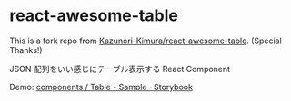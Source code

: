 # react-awesome-table

This is a fork repo from [Kazunori-Kimura/react-awesome-table](https://github.com/Kazunori-Kimura/react-awesome-table). (Special Thanks!)

JSON 配列をいい感じにテーブル表示する React Component

Demo: [components / Table - Sample ⋅ Storybook](https://kazunori-kimura.github.io/react-awesome-table/?path=/story/components-table--sample)
